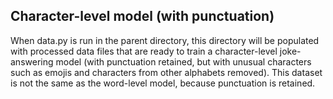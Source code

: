 ## Character-level model (with punctuation)
When data.py is run in the parent directory, this directory will be populated with processed 
data files that are ready to train a character-level joke-answering model (with punctuation retained, but with
unusual characters such as emojis and characters from other alphabets removed). 
This dataset is not the same as the word-level model, because punctuation is retained.

